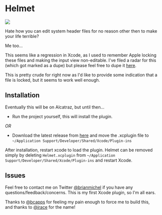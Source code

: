 Helmet
=====

![](http://media-cache-ec0.pinimg.com/736x/cb/3b/cf/cb3bcf2e1d1428132f874ff1772913e9.jpg)

Hate how you can edit system header files for no reason other then to make your life terrible? 

Me too...

This seems like a regression in Xcode, as I used to remember Apple locking these files and making the input view non-editable. I've filed a radar for this (which got marked as a dupe) but please feel free to dupe it [here](http://openradar.appspot.com/radar?id=6381406439604224).

This is pretty crude for right now as I'd like to provide some indication that a file is locked, but it seems to work well enough.

Installation
----

Eventually this will be on Alcatraz, but until then…

* Run the project yourself, this will install the plugin.

*OR*

* Download the latest release from [here](https://github.com/brianmichel/Helmet/releases) and move the .xcplugin file to `~/Application Support/Developer/Shared/Xcode/Plugin-ins`

After installation, restart xcode to load the plugin. Helmet can be removed simply by deleting `Helmet.xcplugin` from `~/Application Support/Developer/Shared/Xcode/Plugin-ins` and restart Xcode.

Issues
----

Feel free to contact me on Twitter [@brianmichel](https://www.twitter.com/brianmichel) if you have any questions/feedback/concerns. This is my first Xcode plugin, so I'm all ears. 

Thanks to [@bcapps](https://www.twitter.com/bcapps) for feeling my pain enough to force me to build this, and thanks to [@irace](https://www.twitter.com/irace) for the name!
